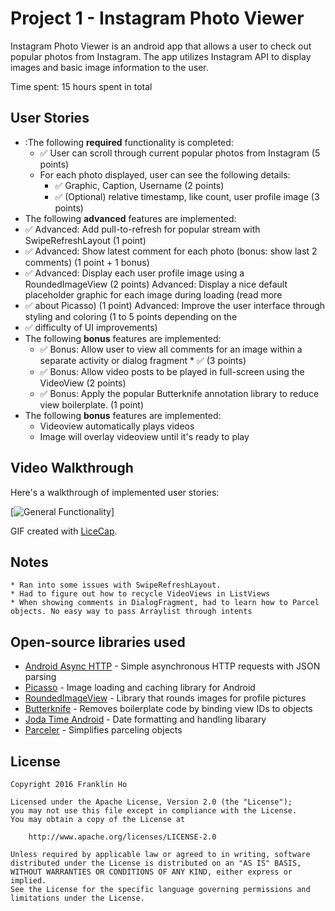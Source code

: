 # Project 1 - Instagram Photo Viewer

Instagram Photo Viewer is an android app that allows a user to check out popular photos from Instagram. The app utilizes Instagram API to display images and basic image information to the user.

Time spent: 15 hours spent in total

## User Stories

  * :The following **required** functionality is completed:
    *  :white_check_mark: User can scroll through current popular photos from Instagram (5 points)
    * For each photo displayed, user can see the following details:
      * :white_check_mark: Graphic, Caption, Username (2 points)
      * :white_check_mark: (Optional) relative timestamp, like count, user profile image (3 points)
  * The following **advanced** features are implemented:
  * :white_check_mark: Advanced: Add pull-to-refresh for popular stream with SwipeRefreshLayout (1 point)
  * :white_check_mark: Advanced: Show latest comment for each photo (bonus: show last 2 comments) (1 point + 1 bonus)
  * :white_check_mark: Advanced: Display each user profile image using a RoundedImageView (2 points)
  Advanced: Display a nice default placeholder graphic for each image during loading (read more 
  * :white_check_mark: about Picasso) (1 point)
  Advanced: Improve the user interface through styling and coloring (1 to 5 points depending on the 
  * :white_check_mark: difficulty of UI improvements)
* The following **bonus** features are implemented:
  * :white_check_mark: Bonus: Allow user to view all comments for an image within a separate activity or dialog fragment * :white_check_mark: (3 points)
  * :white_check_mark: Bonus: Allow video posts to be played in full-screen using the VideoView (2 points)
  * :white_check_mark: Bonus: Apply the popular Butterknife annotation library to reduce view boilerplate. (1 point)
* The following **bonus** features are implemented:
  * Videoview automatically plays videos
  * Image will overlay videoview until it's ready to play

## Video Walkthrough 

Here's a walkthrough of implemented user stories:

[![General Functionality](https://github.com/franklinho/InstagramHomework/blob/master/InstagramHomeworkWalkthrough.gif)]


GIF created with [LiceCap](http://www.cockos.com/licecap/).

## Notes

    * Ran into some issues with SwipeRefreshLayout.
    * Had to figure out how to recycle VideoViews in ListViews
    * When showing comments in DialogFragment, had to learn how to Parcel objects. No easy way to pass Arraylist through intents    


## Open-source libraries used

- [Android Async HTTP](https://github.com/loopj/android-async-http) - Simple asynchronous HTTP requests with JSON parsing
- [Picasso](http://square.github.io/picasso/) - Image loading and caching library for Android
- [RoundedImageView](https://github.com/vinc3m1/RoundedImageView) - Library that rounds images for profile pictures
- [Butterknife](http://jakewharton.github.io/butterknife/) - Removes boilerplate code by binding view IDs to objects
- [Joda Time Android](https://github.com/dlew/joda-time-android) - Date formatting and handling libarary
- [Parceler](https://github.com/johncarl81/parceler) - Simplifies parceling objects


## License

    Copyright 2016 Franklin Ho

    Licensed under the Apache License, Version 2.0 (the "License");
    you may not use this file except in compliance with the License.
    You may obtain a copy of the License at

        http://www.apache.org/licenses/LICENSE-2.0

    Unless required by applicable law or agreed to in writing, software
    distributed under the License is distributed on an "AS IS" BASIS,
    WITHOUT WARRANTIES OR CONDITIONS OF ANY KIND, either express or implied.
    See the License for the specific language governing permissions and
    limitations under the License.